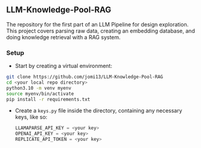 ## LLM-Knowledge-Pool-RAG

The repository for the first part of an LLM Pipeline for design exploration. This project covers parsing raw data, creating an embedding database, and doing knowledge retrieval with a RAG system.

### Setup
- Start by creating a virtual environment:

```bash
git clone https://github.com/jomi13/LLM-Knowledge-Pool-RAG
cd <your local repo directory>
python3.10 -m venv myenv
source myenv/bin/activate
pip install -r requirements.txt
```

- Create a `keys.py` file inside the directory, containing any necessary keys, like so:
    ```python
    LLAMAPARSE_API_KEY = <your key>
    OPENAI_API_KEY = <your key>
    REPLICATE_API_TOKEN = <your key>
    ```